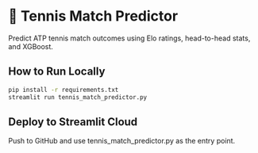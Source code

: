 # 🎾 Tennis Match Predictor

Predict ATP tennis match outcomes using Elo ratings, head-to-head stats, and XGBoost.

## How to Run Locally
```bash
pip install -r requirements.txt
streamlit run tennis_match_predictor.py
```

## Deploy to Streamlit Cloud
Push to GitHub and use tennis_match_predictor.py as the entry point.
